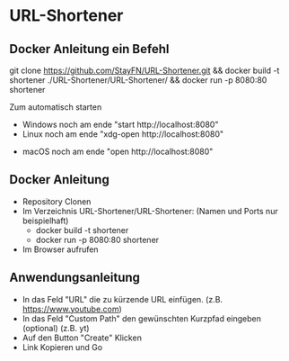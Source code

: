 # URL-Shortener

## Docker Anleitung ein Befehl
git clone https://github.com/StayFN/URL-Shortener.git && docker build -t shortener ./URL-Shortener/URL-Shortener/ && docker run -p 8080:80 shortener

Zum automatisch starten
* Windows noch am ende "start http://localhost:8080"
* Linux noch am ende "xdg-open http://localhost:8080"
+ macOS noch am ende "open http://localhost:8080"

## Docker Anleitung
* Repository Clonen
* Im Verzeichnis URL-Shortener/URL-Shortener: (Namen und Ports nur beispielhaft)
  * docker build -t shortener
  * docker run -p 8080:80 shortener
* Im Browser aufrufen

## Anwendungsanleitung
* In das Feld "URL" die zu kürzende URL einfügen. (z.B. https://www.youtube.com)
* In das Feld "Custom Path" den gewünschten Kurzpfad eingeben (optional) (z.B. yt)
* Auf den Button "Create" Klicken
* Link Kopieren und Go

